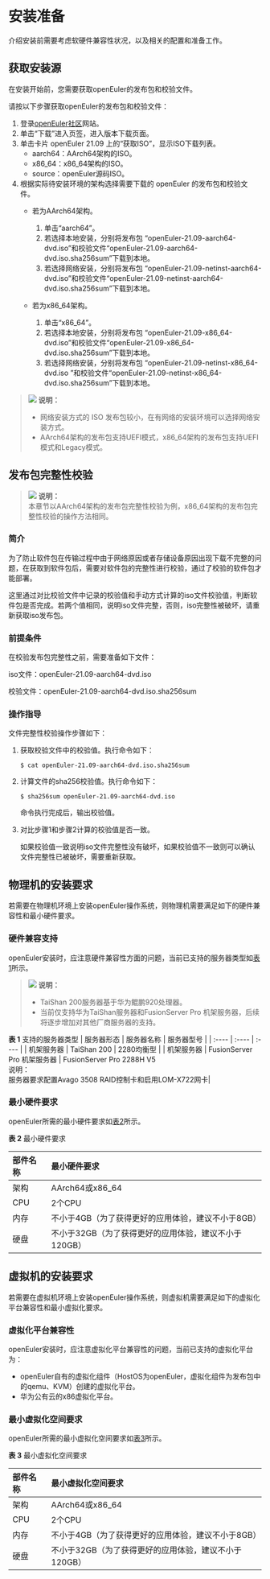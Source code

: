 # 安装准备

介绍安装前需要考虑软硬件兼容性状况，以及相关的配置和准备工作。


## 获取安装源

在安装开始前，您需要获取openEuler的发布包和校验文件。

请按以下步骤获取openEuler的发布包和校验文件：

1.  登录[openEuler社区](https://openeuler.org/zh/)网站。
2.  单击“下载”进入页签，进入版本下载页面。
3.  单击卡片 openEuler 21.09 上的“获取ISO”，显示ISO下载列表。
    -   aarch64：AArch64架构的ISO。
    -   x86\_64：x86\_64架构的ISO。
    -   source：openEuler源码ISO。
4.  根据实际待安装环境的架构选择需要下载的 openEuler 的发布包和校验文件。
    -   若为AArch64架构。
        1.  单击“aarch64”。
        2.  若选择本地安装，分别将发布包 “openEuler-21.09-aarch64-dvd.iso”和校验文件“openEuler-21.09-aarch64-dvd.iso.sha256sum”下载到本地。
        3.  若选择网络安装，分别将发布包 “openEuler-21.09-netinst-aarch64-dvd.iso”和校验文件“openEuler-21.09-netinst-aarch64-dvd.iso.sha256sum”下载到本地。

    -   若为x86\_64架构。
        1.  单击“x86\_64”。
		2.  若选择本地安装，分别将发布包 “openEuler-21.09-x86\_64-dvd.iso”和校验文件“openEuler-21.09-x86\_64-dvd.iso.sha256sum”下载到本地。
        3.  若选择网络安装，分别将发布包 “openEuler-21.09-netinst-x86\_64-dvd.iso ”和校验文件“openEuler-21.09-netinst-x86\_64-dvd.iso.sha256sum”下载到本地。

>![](./public_sys-resources/icon-note.gif) **说明：**   
> - 网络安装方式的 ISO 发布包较小，在有网络的安装环境可以选择网络安装方式。	
> - AArch64架构的发布包支持UEFI模式，x86\_64架构的发布包支持UEFI模式和Legacy模式。

## 发布包完整性校验

>![](./public_sys-resources/icon-note.gif) **说明：**   
>本章节以AArch64架构的发布包完整性校验为例，x86\_64架构的发布包完整性校验的操作方法相同。   

### 简介

为了防止软件包在传输过程中由于网络原因或者存储设备原因出现下载不完整的问题，在获取到软件包后，需要对软件包的完整性进行校验，通过了校验的软件包才能部署。

这里通过对比校验文件中记录的校验值和手动方式计算的iso文件校验值，判断软件包是否完成。若两个值相同，说明iso文件完整，否则，iso完整性被破坏，请重新获取iso发布包。

### 前提条件

在校验发布包完整性之前，需要准备如下文件：

iso文件：openEuler-21.09-aarch64-dvd.iso

校验文件：openEuler-21.09-aarch64-dvd.iso.sha256sum

### 操作指导

文件完整性校验操作步骤如下：

1.  获取校验文件中的校验值。执行命令如下：

    ```
    $ cat openEuler-21.09-aarch64-dvd.iso.sha256sum 
    ```

2.  计算文件的sha256校验值。执行命令如下：

    ```
    $ sha256sum openEuler-21.09-aarch64-dvd.iso
    ```

    命令执行完成后，输出校验值。

3.  对比步骤1和步骤2计算的校验值是否一致。

    如果校验值一致说明iso文件完整性没有破坏，如果校验值不一致则可以确认文件完整性已被破坏，需要重新获取。

## 物理机的安装要求

若需要在物理机环境上安装openEuler操作系统，则物理机需要满足如下的硬件兼容性和最小硬件要求。

### 硬件兼容支持

openEuler安装时，应注意硬件兼容性方面的问题，当前已支持的服务器类型如[表1](#table14948632047)所示。

>![](./public_sys-resources/icon-note.gif) **说明：**   
>
>-   TaiShan 200服务器基于华为鲲鹏920处理器。  
>-   当前仅支持华为TaiShan服务器和FusionServer Pro 机架服务器，后续将逐步增加对其他厂商服务器的支持。  

**表 1**  支持的服务器类型<a name="table14948632047"></a>
|  服务器形态   | 服务器名称  | 服务器型号  |
| :----  | :----  | :----  |
| 机架服务器 | TaiShan 200 | 2280均衡型  |
| 机架服务器  | FusionServer Pro 机架服务器 | FusionServer Pro 2288H V5<br>说明：<br>服务器要求配置Avago 3508 RAID控制卡和启用LOM-X722网卡|

### 最小硬件要求

openEuler所需的最小硬件要求如[表2](#tff48b99c9bf24b84bb602c53229e2541)所示。

**表 2**  最小硬件要求<a name="tff48b99c9bf24b84bb602c53229e2541"></a>

|  部件名称   | 最小硬件要求  |
|  :----  | :----  |
| 架构  | AArch64或x86_64 |
| CPU  | 2个CPU |
| 内存  | 不小于4GB（为了获得更好的应用体验，建议不小于8GB） |
| 硬盘  | 不小于32GB（为了获得更好的应用体验，建议不小于120GB） |

## 虚拟机的安装要求

若需要在虚拟机环境上安装openEuler操作系统，则虚拟机需要满足如下的虚拟化平台兼容性和最小虚拟化要求。

### 虚拟化平台兼容性

openEuler安装时，应注意虚拟化平台兼容性的问题，当前已支持的虚拟化平台为：

-   openEuler自有的虚拟化组件（HostOS为openEuler，虚拟化组件为发布包中的qemu、KVM）创建的虚拟化平台。
-   华为公有云的x86虚拟化平台。

### 最小虚拟化空间要求

openEuler所需的最小虚拟化空间要求如[表3](#tff48b99c9bf24b84bb602c53229e2541)所示。

**表 3**  最小虚拟化空间要求<a name="tff48b99c9bf24b84bb602c53229e2541"></a>

|  部件名称   | 最小虚拟化空间要求  |
|  :----  | :----  |
| 架构  | AArch64或x86_64 |
| CPU  | 2个CPU |
| 内存  | 不小于4GB（为了获得更好的应用体验，建议不小于8GB） |
| 硬盘  | 不小于32GB（为了获得更好的应用体验，建议不小于120GB） |

